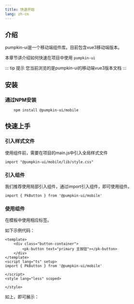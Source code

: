```yaml
---
title: 快速开始
lang: zh-cn
---
```


## 介绍
pumpkin-ui是一个移动端组件库。目前包含vue3移动端版本。

本章节讲介绍如何快速在项目中使用 `pumpkin-ui`

::: tip 提示
您当前浏览的是pumpkin-ui的移动端vue3版本文档
:::

## 安装

### 通过NPM安装

```
    npm install @pumpkin-ui/mobile
```

## 快速上手
### 引入样式文件
使用组件前，需要在项目的main.js中引入全局样式文件
```
import "@pumpkin-ui/mobile/lib/style.css"
```
### 引入组件
我们推荐使用局部引入组件，通过import引入组件，即可使用组件。
```
import { PkButton } from '@pumpkin-ui/mobile'
```
### 使用组件
在模板中使用相应标签。

如下示例代码：
```
<template>
    <div class="button-container">
        <pk-button text="primary 主按钮"></pk-button>
    </div>
</template>
<script lang="ts" setup>
import { PkButton } from '@pumpkin-ui/mobile'

</script>
<style lang="less" scoped>

</style>
```
如上，即可展示：
<pk-button text="primary 主按钮"></pk-button>